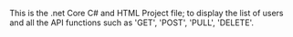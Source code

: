 This is the .net Core C# and HTML Project file; to display the list of users and all the API functions such as 'GET', 'POST', 'PULL', 'DELETE'.
